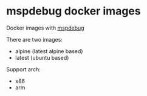 # mspdebug docker images

Docker images with [mspdebug](https://github.com/dlbeer/mspdebug)

There are two images:
- alpine (latest alpine based)
- latest (ubuntu based)

Support arch:
- x86
- arm
